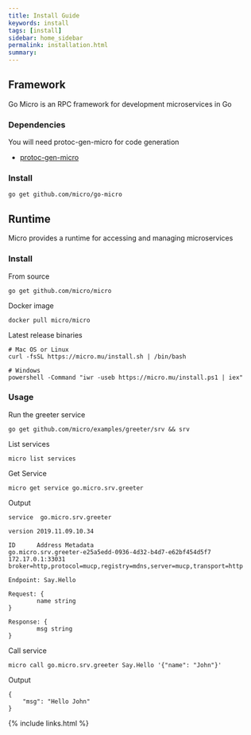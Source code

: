 ```yaml
---
title: Install Guide
keywords: install
tags: [install]
sidebar: home_sidebar
permalink: installation.html
summary: 
---
```


## Framework

Go Micro is an RPC framework for development microservices in Go

### Dependencies

You will need protoc-gen-micro for code generation

- [protoc-gen-micro](https://github.com/micro/protoc-gen-micro)

### Install

```
go get github.com/micro/go-micro
```

## Runtime

Micro provides a runtime for accessing and managing microservices

### Install

From source

```
go get github.com/micro/micro
```

Docker image

```
docker pull micro/micro
```

Latest release binaries

```
# Mac OS or Linux
curl -fsSL https://micro.mu/install.sh | /bin/bash

# Windows
powershell -Command "iwr -useb https://micro.mu/install.ps1 | iex"
```

### Usage

Run the greeter service

```shell
go get github.com/micro/examples/greeter/srv && srv
```

List services

```shell
micro list services
```

Get Service

```shell
micro get service go.micro.srv.greeter
```

Output

```shell
service  go.micro.srv.greeter

version 2019.11.09.10.34

ID      Address Metadata
go.micro.srv.greeter-e25a5edd-0936-4d32-b4d7-e62bf454d5f7       172.17.0.1:33031        broker=http,protocol=mucp,registry=mdns,server=mucp,transport=http

Endpoint: Say.Hello

Request: {
        name string
}

Response: {
        msg string
}
```

Call service

```shell
micro call go.micro.srv.greeter Say.Hello '{"name": "John"}'
```

Output

```shell
{
	"msg": "Hello John"
}
```

{% include links.html %}
